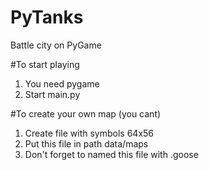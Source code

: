# PyTanks
Battle city on PyGame

#To start playing
1) You need pygame
2) Start main.py

#To create your own map (you cant)
1) Create file with symbols 64x56
2) Put this file in path data/maps 
3) Don't forget to named this file with .goose